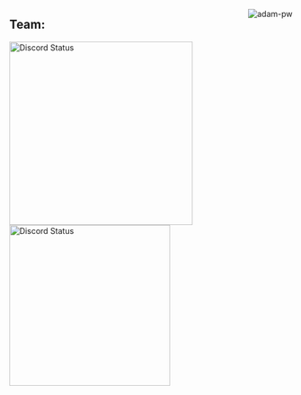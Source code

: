 
<p><img align="right" src="https://github.com/Adam-pw/Adam-pw/blob/main/animation_500_kxa883sd.gif" alt="adam-pw" /></p>

<h2>Team:</h2>

<a href="https://discord.com/users/686489824546390026" target="_blank">
    <img width="326px" alt="Discord Status" src="https://lanyard.cnrad.dev/api/686489824546390026?hideTimestamp=true&borderRadius=5px">
</a>

<a href="https://discord.com/users/319321727630835712" target="_blank">
    <img width="286px" alt="Discord Status" src="https://lanyard.cnrad.dev/api/319321727630835712?hideTimestamp=true&borderRadius=5px">
</a>

